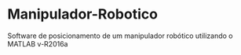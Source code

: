 # Manipulador-Robotico
Software de posicionamento de um manipulador robótico utilizando o MATLAB v-R2016a

